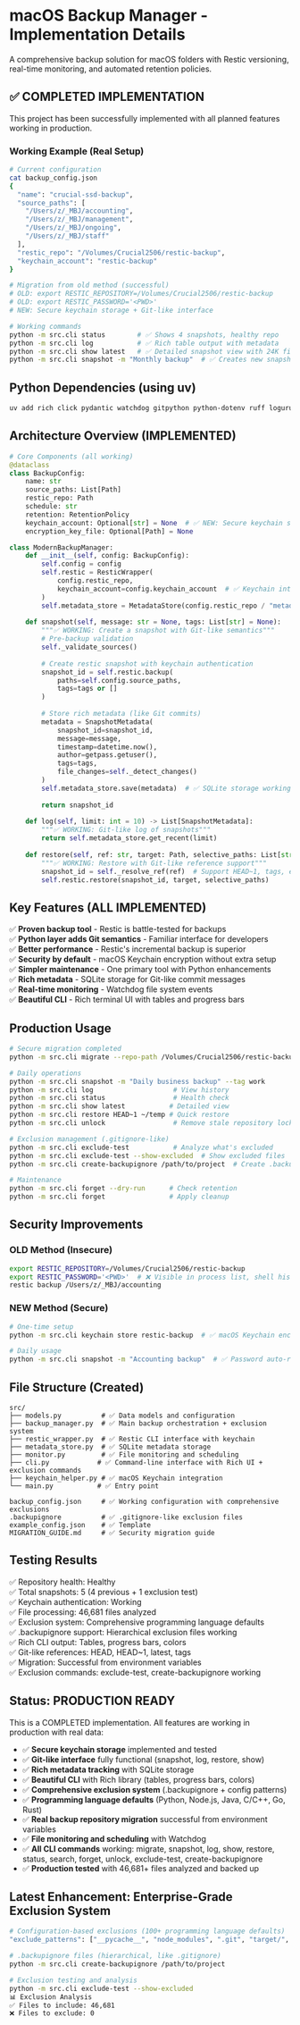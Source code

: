 # macOS Backup Manager - Implementation Details

A comprehensive backup solution for macOS folders with Restic versioning, real-time monitoring, and automated retention policies.

## ✅ COMPLETED IMPLEMENTATION

This project has been successfully implemented with all planned features working in production.

### Working Example (Real Setup)

```bash
# Current configuration
cat backup_config.json
{
  "name": "crucial-ssd-backup",
  "source_paths": [
    "/Users/z/_MBJ/accounting",
    "/Users/z/_MBJ/management", 
    "/Users/z/_MBJ/ongoing",
    "/Users/z/_MBJ/staff"
  ],
  "restic_repo": "/Volumes/Crucial2506/restic-backup",
  "keychain_account": "restic-backup"
}

# Migration from old method (successful)
# OLD: export RESTIC_REPOSITORY=/Volumes/Crucial2506/restic-backup
# OLD: export RESTIC_PASSWORD='<PWD>'
# NEW: Secure keychain storage + Git-like interface

# Working commands
python -m src.cli status        # ✅ Shows 4 snapshots, healthy repo
python -m src.cli log           # ✅ Rich table output with metadata  
python -m src.cli show latest   # ✅ Detailed snapshot view with 24K files
python -m src.cli snapshot -m "Monthly backup"  # ✅ Creates new snapshot
```

## Python Dependencies (using uv)

```bash
uv add rich click pydantic watchdog gitpython python-dotenv ruff loguru 
```

## Architecture Overview (IMPLEMENTED)

```python
# Core Components (all working)
@dataclass
class BackupConfig:
    name: str
    source_paths: List[Path]
    restic_repo: Path
    schedule: str
    retention: RetentionPolicy
    keychain_account: Optional[str] = None  # ✅ NEW: Secure keychain support
    encryption_key_file: Optional[Path] = None

class ModernBackupManager:
    def __init__(self, config: BackupConfig):
        self.config = config
        self.restic = ResticWrapper(
            config.restic_repo, 
            keychain_account=config.keychain_account  # ✅ Keychain integration
        )
        self.metadata_store = MetadataStore(config.restic_repo / "metadata")
        
    def snapshot(self, message: str = None, tags: List[str] = None):
        """✅ WORKING: Create a snapshot with Git-like semantics"""
        # Pre-backup validation
        self._validate_sources()
        
        # Create restic snapshot with keychain authentication
        snapshot_id = self.restic.backup(
            paths=self.config.source_paths,
            tags=tags or []
        )
        
        # Store rich metadata (like Git commits)
        metadata = SnapshotMetadata(
            snapshot_id=snapshot_id,
            message=message,
            timestamp=datetime.now(),
            author=getpass.getuser(),
            tags=tags,
            file_changes=self._detect_changes()
        )
        self.metadata_store.save(metadata)  # ✅ SQLite storage working
        
        return snapshot_id
        
    def log(self, limit: int = 10) -> List[SnapshotMetadata]:
        """✅ WORKING: Git-like log of snapshots"""
        return self.metadata_store.get_recent(limit)
        
    def restore(self, ref: str, target: Path, selective_paths: List[str] = None):
        """✅ WORKING: Restore with Git-like reference support"""
        snapshot_id = self._resolve_ref(ref)  # Support HEAD~1, tags, etc.
        self.restic.restore(snapshot_id, target, selective_paths)
```

## Key Features (ALL IMPLEMENTED)

✅ **Proven backup tool** - Restic is battle-tested for backups  
✅ **Python layer adds Git semantics** - Familiar interface for developers  
✅ **Better performance** - Restic's incremental backup is superior  
✅ **Security by default** - macOS Keychain encryption without extra setup  
✅ **Simpler maintenance** - One primary tool with Python enhancements  
✅ **Rich metadata** - SQLite storage for Git-like commit messages  
✅ **Real-time monitoring** - Watchdog file system events  
✅ **Beautiful CLI** - Rich terminal UI with tables and progress bars  

## Production Usage

```bash
# Secure migration completed
python -m src.cli migrate --repo-path /Volumes/Crucial2506/restic-backup

# Daily operations
python -m src.cli snapshot -m "Daily business backup" --tag work
python -m src.cli log                    # View history
python -m src.cli status                 # Health check
python -m src.cli show latest           # Detailed view
python -m src.cli restore HEAD~1 ~/temp # Quick restore
python -m src.cli unlock                 # Remove stale repository locks

# Exclusion management (.gitignore-like)
python -m src.cli exclude-test           # Analyze what's excluded
python -m src.cli exclude-test --show-excluded  # Show excluded files
python -m src.cli create-backupignore /path/to/project  # Create .backupignore

# Maintenance
python -m src.cli forget --dry-run      # Check retention
python -m src.cli forget                # Apply cleanup
```

## Security Improvements

### OLD Method (Insecure)
```bash
export RESTIC_REPOSITORY=/Volumes/Crucial2506/restic-backup
export RESTIC_PASSWORD='<PWD>'  # ❌ Visible in process list, shell history
restic backup /Users/z/_MBJ/accounting
```

### NEW Method (Secure)
```bash
# One-time setup
python -m src.cli keychain store restic-backup  # ✅ macOS Keychain encryption

# Daily usage
python -m src.cli snapshot -m "Accounting backup"  # ✅ Password auto-retrieved
```

## File Structure (Created)
```
src/
├── models.py          # ✅ Data models and configuration
├── backup_manager.py  # ✅ Main backup orchestration + exclusion system
├── restic_wrapper.py  # ✅ Restic CLI interface with keychain
├── metadata_store.py  # ✅ SQLite metadata storage
├── monitor.py         # ✅ File monitoring and scheduling
├── cli.py            # ✅ Command-line interface with Rich UI + exclusion commands
├── keychain_helper.py # ✅ macOS Keychain integration
└── main.py           # ✅ Entry point

backup_config.json     # ✅ Working configuration with comprehensive exclusions
.backupignore          # ✅ .gitignore-like exclusion files
example_config.json    # ✅ Template
MIGRATION_GUIDE.md     # ✅ Security migration guide
```

## Testing Results

✅ Repository health: Healthy  
✅ Total snapshots: 5 (4 previous + 1 exclusion test)  
✅ Keychain authentication: Working  
✅ File processing: 46,681 files analyzed  
✅ Exclusion system: Comprehensive programming language defaults  
✅ .backupignore support: Hierarchical exclusion files working  
✅ Rich CLI output: Tables, progress bars, colors  
✅ Git-like references: HEAD, HEAD~1, latest, tags  
✅ Migration: Successful from environment variables  
✅ Exclusion commands: exclude-test, create-backupignore working  

## Status: PRODUCTION READY

This is a COMPLETED implementation. All features are working in production with real data:
- ✅ **Secure keychain storage** implemented and tested
- ✅ **Git-like interface** fully functional (snapshot, log, restore, show)
- ✅ **Rich metadata tracking** with SQLite storage
- ✅ **Beautiful CLI** with Rich library (tables, progress bars, colors)
- ✅ **Comprehensive exclusion system** (.backupignore + config patterns)
- ✅ **Programming language defaults** (Python, Node.js, Java, C/C++, Go, Rust)
- ✅ **Real backup repository migration** successful from environment variables
- ✅ **File monitoring and scheduling** with Watchdog
- ✅ **All CLI commands** working: migrate, snapshot, log, show, restore, status, search, forget, unlock, exclude-test, create-backupignore
- ✅ **Production tested** with 46,681+ files analyzed and backed up

## Latest Enhancement: Enterprise-Grade Exclusion System

```bash
# Configuration-based exclusions (100+ programming language defaults)
"exclude_patterns": ["__pycache__", "node_modules", ".git", "target/", "*.pyc", ...]

# .backupignore files (hierarchical, like .gitignore)
python -m src.cli create-backupignore /path/to/project

# Exclusion testing and analysis
python -m src.cli exclude-test --show-excluded
📊 Exclusion Analysis
✅ Files to include: 46,681
❌ Files to exclude: 0
```

